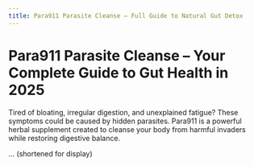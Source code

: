 ```yaml
---
title: Para911 Parasite Cleanse – Full Guide to Natural Gut Detox
---
```


# Para911 Parasite Cleanse – Your Complete Guide to Gut Health in 2025

Tired of bloating, irregular digestion, and unexplained fatigue? These symptoms could be caused by hidden parasites. Para911 is a powerful herbal supplement created to cleanse your body from harmful invaders while restoring digestive balance.

... (shortened for display)
